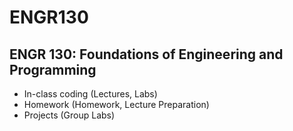 # ENGR130
## ENGR 130: Foundations of Engineering and Programming
- In-class coding (Lectures, Labs)
- Homework (Homework, Lecture Preparation)
- Projects (Group Labs)
